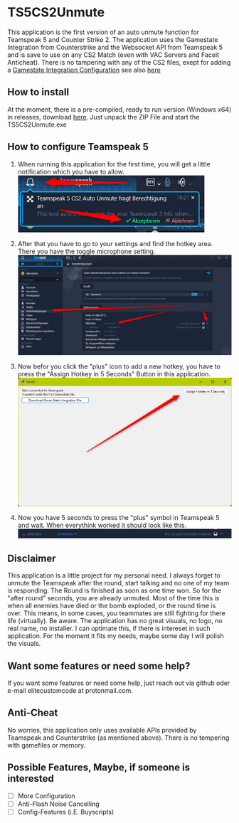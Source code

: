 # TS5CS2Unmute
This application is the first version of an auto unmute function for Teamspeak 5 and Counter Strike 2.
The application uses the Gamestate Integration from Counterstrike and the Websocket API from Teamspeak 5 and is save to use on any CS2 Match (even with VAC Servers and Faceit Anticheat). There is no tampering with any of the CS2 files, exept for adding a [Gamestate Integration Configuration](https://developer.valvesoftware.com/wiki/Counter-Strike:_Global_Offensive_Game_State_Integration) see also [here](https://www.reddit.com/r/GlobalOffensive/comments/cjhcpy/game_state_integration_a_very_large_and_indepth/)

## How to install
At the moment, there is a pre-compiled, ready to run version (Windows x64) in releases, download [here](https://github.com/elitecustomcode/TS5CS2Unmute/releases). 
Just unpack the ZIP File and start the TS5CS2Unmute.exe

## How to configure Teamspeak 5
1. When running this application for the first time, you will get a little notification which you have to allow.
![TS5-Notification](https://github.com/elitecustomcode/TS5CS2Unmute/blob/master/2024-09-30_16h21_53.png)

2. After that you have to go to your settings and find the hotkey area. There you have the toggle microphone setting.
![TS5-Settings](https://github.com/elitecustomcode/TS5CS2Unmute/blob/master/2024-09-30_16h25_15.png)

3. Now befor you click the "plus" icon to add a new hotkey, you have to press the "Assign Hotkey in 5 Seconds" Button in this application.
![Application](https://github.com/elitecustomcode/TS5CS2Unmute/blob/master/2024-09-30_16h27_22.png)

4. Now you have 5 seconds to press the "plus" symbol in Teamspeak 5 and wait. When everythink worked it should look like this.
![TS5-Hotkey](https://github.com/elitecustomcode/TS5CS2Unmute/blob/master/2024-09-30_16h30_29.png)

## Disclaimer
This application is a little project for my personal need. I always forget to unmute the Teamspeak after the round, start talking and no one of my team is responding. The Round is finished as soon as one time won. So for the "after round" seconds, you are already unmuted. Most of the time this is when all enemies have died or the bomb exploded, or the round time is over. This means, in some cases, you teammates are still fighting for there life (virtually). Be aware. 
The application has no great visuals, no logo, no real name, no installer. I can optimate this, if there is intereset in such application. For the moment it fits my needs, maybe some day I will polish the visuals.

## Want some features or need some help?
If you want some features or need some help, just reach out via github oder e-mail elitecustomcode at protonmail.com.

## Anti-Cheat
No worries, this application only uses available APIs provided by Teamspeak and Counterstrike (as mentioned above). There is no tempering with gamefiles or memory.

## Possible Features, Maybe, if someone is interested
- [ ] More Configuration
- [ ] Anti-Flash Noise Cancelling
- [ ] Config-Features (i.E. Buyscripts)
